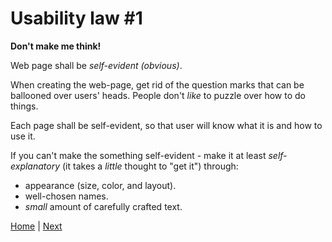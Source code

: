 # Usability law #1

**Don't make me think!**

Web page shall be *self-evident (obvious)*.

When creating the web-page, get rid of the question marks that can be ballooned over users' heads.
People don't *like* to puzzle over how to do things.

Each page shall be self-evident, so that user will know what it is and how to use it.

If you can't make the something self-evident - make it at least *self-explanatory* (it takes a *little* thought to "get it") through:

- appearance (size, color, and layout).
- well-chosen names.
- *small* amount of carefully crafted  text.

[Home](index.md) | [Next](scanning.md)
